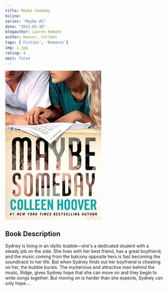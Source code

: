 ```yaml
---
title: Maybe Someday
biline:
series: "Maybe #1"
date: "2022-03-10"
blogauthor: Lauren Hamann
author: Hoover, Colleen
tags: ['Fiction', 'Romance']
img: 1.jpg
rating: 4
omit: false
---
```


![Book Cover](1.jpg)

## Book Description

Sydney is living in an idyllic bubble—she's a dedicated student with a steady job on the side. She lives with her best friend, has a great boyfriend, and the music coming from the balcony opposite hers is fast becoming the soundtrack to her life. But when Sydney finds out her boyfriend is cheating on her, the bubble bursts. The mysterious and attractive man behind the music, Ridge, gives Sydney hope that she can move on and they begin to write songs together. But moving on is harder than she expects, Sydney can only hope….